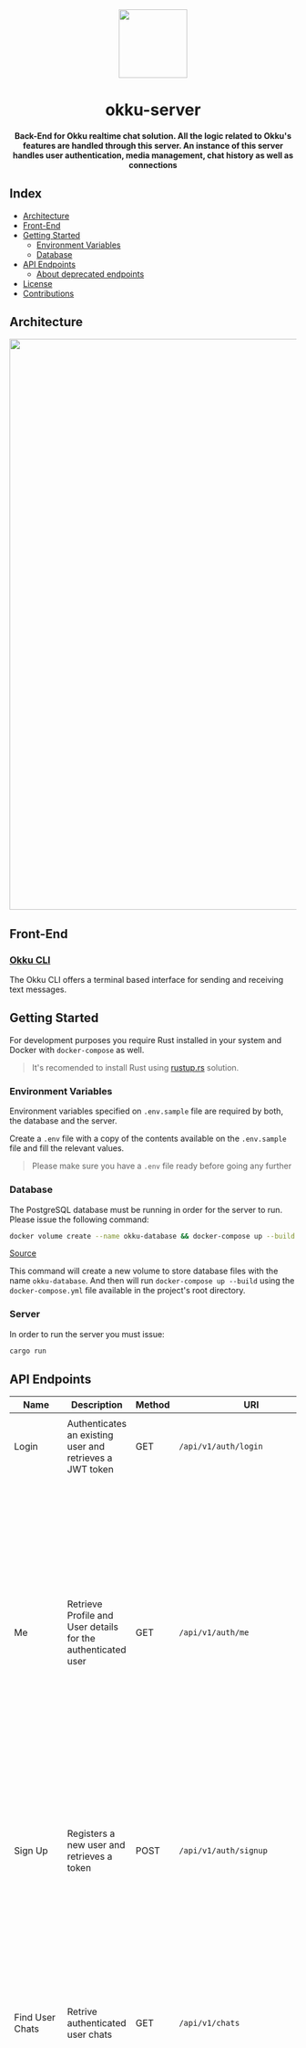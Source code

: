 <div>
  <div align="center" style="display: block; text-align: center;">
    <img src="./docs/images/logo.png" height="120" width="120" />
  </div>
  <h1 align="center">okku-server</h1>
  <h4 align="center">
    Back-End for Okku realtime chat solution. All the logic related
    to Okku's features are handled through this server. An instance
    of this server handles user authentication, media management, chat
    history as well as connections
  </h4>
</div>

## Index

- [Architecture](#architecture)
- [Front-End](#front-end)
- [Getting Started](#getting-started)
  - [Environment Variables](#environment-variables)
  - [Database](#database)
- [API Endpoints](#api-endpoints)
  - [About deprecated endpoints](#about-deprecated-endpoints)
- [License](#license)
- [Contributions](#contributions)

## Architecture

<div align="center" style="display: block; text-align: center;">
  <img src="./docs/images/diagram.png" width="1000" />
</div>

## Front-End

### [Okku CLI](https://github.com/EstebanBorai/okku-cli)

The Okku CLI offers a terminal based interface for sending and receiving
text messages.

## Getting Started

For development purposes you require Rust installed in your system and
Docker with `docker-compose` as well.

> It's recomended to install Rust using [rustup.rs](https://rustup.rs) solution.

### Environment Variables

Environment variables specified on `.env.sample` file are required by both,
the database and the server.

Create a `.env` file with a copy of the contents available on the `.env.sample`
file and fill the relevant values.

> Please make sure you have a `.env` file ready before going any further

### Database

The PostgreSQL database must be running in order for the server to run.
Please issue the following command:

```sh
docker volume create --name okku-database && docker-compose up --build
```
[Source](./bin/start-docker)

This command will create a new volume to store database files with the name
`okku-database`. And then will run `docker-compose up --build` using the
`docker-compose.yml` file available in the project's root directory.

### Server

In order to run the server you must issue:

```sh
cargo run
```

## API Endpoints

<table>
  <thead>
    <th>Name</th>
    <th>Description</th>
    <th>Method</th>
    <th>URI</th>
    <th>HTTP Headers</th>
    <th>HTTP Req. Body</th>
    <th>HTTP Res. Body</th>
  </thead>
  <tbody>
    <tr>
      <td>Login</td>
      <td>
        Authenticates an existing user and
        retrieves a JWT token
      </td>
      <td>GET</td>
      <td><code>/api/v1/auth/login</code></td>
      <td>
        <ul>
          <li>
            "Authorization: Basic {Base64(user_id:password)}"
          </li>
        </ul>
      </td>
      <td>N/A</td>
      <td>
        <code>
          {
            "token": ":JWT Token"
          }
        </code>
      </td>
    </tr>
    <tr>
      <td>Me</td>
      <td>
        Retrieve Profile and User details for
        the authenticated user
      </td>
      <td>GET</td>
      <td><code>/api/v1/auth/me</code></td>
      <td>
        <ul>
          <li>
            "Authorization: Bearer {Token}"
          </li>
        </ul>
      </td>
      <td>N/A</td>
      <td>
        <code>
          {
            "user": {
              "id": "52933f2f-2a2f-4942-8398-a8aee83569c6",
              "name": "foo"
            },
            "profile": {
              "id": "0bc1eefd-6dd1-48dc-be2d-73c94ba7f984",
              "first_name": null,
              "email": "foobar@okku.com",
              "avatar": null,
              "surname": null,
              "birthday": null,
              "contacts": null,
              "bio": null
            }
          }
        </code>
      </td>
    </tr>
    <tr>
      <td>Sign Up</td>
      <td>
        Registers a new user and retrieves
        a token
      </td>
      <td>POST</td>
      <td><code>/api/v1/auth/signup</code></td>
      <td>N/A</td>
      <td>
        <code>
          {
            "name": "foobar",
            "password": "root",
            "email": "foobar@okku.com"
          }
        </code>
      </td>
      <td>
        <code>
          {
            "token": ":Token",
            "user": {
              "id": "705c0c8f-9fc7-424d-a9c7-edc9df9146e0",
              "name": "foobar"
            }
          }
        </code>
      </td>
    </tr>
    <tr>
      <td>Find User Chats</td>
      <td>
        Retrive authenticated user chats
      </td>
      <td>GET</td>
      <td><code>/api/v1/chats</code></td>
      <td>
        <ul>
          <li>
            "Authorization: Bearer {Token}"
          </li>
        </ul>
      </td>
      <td>N/A</td>
      <td>
        <code>
          {
            "chats": [
              {
                "id": "10c941f5-f2cc-4f74-890b-34ad5c24fadd",
                "participants_ids": [
                  "56851552-eb2b-478b-8401-4abcd6754380",
                  "52933f2f-2a2f-4942-8398-a8aee83569c6"
                ]
              }
            ]
          }
        </code>
      </td>
    </tr>
    <tr>
      <td>Fetch Chat Messages</td>
      <td>
        Retrieve chat's message history
      </td>
      <td>GET</td>
      <td><code>/api/v1/chats/:chat_id/messages</code></td>
      <td>
        <ul>
          <li>
            "Authorization: Bearer {Token}"
          </li>
        </ul>
      </td>
      <td>N/A</td>
      <td>
        <code>
          {
            "messages": [
              {
                "id": "9fee900b-d92e-4e1e-ad35-b2593a7a53cb",
                "body": "Hello world!",
                "chat": {
                  "id": "10c941f5-f2cc-4f74-890b-34ad5c24fadd",
                  "participants_ids": [
                    "56851552-eb2b-478b-8401-4abcd6754380",
                    "52933f2f-2a2f-4942-8398-a8aee83569c6"
                  ]
                },
                "author": {
                  "id": "56851552-eb2b-478b-8401-4abcd6754380",
                  "name": "foobar"
                },
                "created_at": "2021-02-13T02:12:39.235418Z"
              }
            ]
          }
        </code>
      </td>
    </tr>
    <tr>
      <td>Create Chat</td>
      <td>
        Creates a new chat and specify its
        participants
      </td>
      <td>POST</td>
      <td><code>/api/v1/chats</code></td>
      <td>
        <ul>
          <li>
            "Authorization: Bearer {Token}"
          </li>
        </ul>
      </td>
      <td>
        <code>
          {
            "participants_ids": [
              "56851552-eb2b-478b-8401-4abcd6754380",
              "52933f2f-2a2f-4942-8398-a8aee83569c6"
            ]
          }
        </code>
      </td>
      <td>
        <code>
          {
            "id": "10c941f5-f2cc-4f74-890b-34ad5c24fadd",
            "messages": [],
            "participants_ids": [
              "56851552-eb2b-478b-8401-4abcd6754380",
              "52933f2f-2a2f-4942-8398-a8aee83569c6"
            ]
          }
        </code>
      </td>
    </tr>
  </tbody>
</table>

### About deprecated endpoints

If you look closely to domain directory, you will notice that theres
logic available for more features which is not exposed to the API.

These logic includes file management and profile details which used to
be part of a release of this server on a Web Application.

Those features are now deprecated in order to focus on main functionality
before going any further.

This project is part of my learning journey with Rust and implementing this
features helped me understand more how the language works and what it has
to offer.

If you are interested on working on some of these features, from the server
side or the client side, feel free to reach me via an issue I will be happy
to help!

## License

This project is licensed under the MIT license

## Contributions

All contributions are welcome! Feel free to open a pull request or an issue


